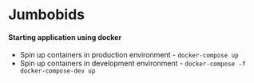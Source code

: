 # Jumbobids

#### Starting application using docker
- Spin up containers in production environment - `docker-compose up`
- Spin up containers in development environment - `docker-compose -f docker-compose-dev up`
